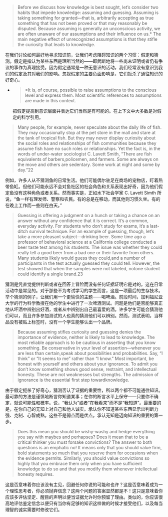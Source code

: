 > Before we discuss how knowledge is best sought, let’s consider two habits that impede knowledge: assuming and guessing. Assuming is taking something for granted—that is, arbitrarily accepting as true something that has not been proved or that may reasonably be disputed. Because assuming is generally an unconscious activity, we are often unaware of our assumptions and their influence on us.\* The main negative effect of unrecognized assumptions is that they stifle the curiosity that leads to knowledge.

在我们讨论如何最好地寻求知识前，让我们考虑阻碍知识的两个习惯：假定和猜测。假定是指认为某些东西是理所当然的——即武断地将一些尚未证明或者仍有争议的事作为真理接受。因为假定通常是一种无意识的活动，我们经常没有意识到我们的假定及其对我们的影响。忽视假定的主要负面影响是，它们扼杀了通往知识的好奇心。

* > \*It is, of course, possible to raise assumptions to the conscious level and express them. Most scientific references to assumptions are made in this context.

  把假定提高到意识层面并表达它们当然是有可能的。在上下文中大多数是对假定的科学引用。

> Many people, for example, never speculate about the daily life of fish. They may occasionally stop at the pet store in the mall and stare at the tank of tropical fish. But they may never display curiosity about the social roles and relationships of fish communities because they assume fish have no such roles or relationships. Yet the fact is, in the words of under-water sociologist C. Lavett Smith, “There are fish equivalents of barbers,policemen, and farmers. Some are always on the move and others are sedentary. Some work at night and some by day.”22

例如，许多人从不猜测鱼的日常生活。他们可能偶尔驻足在商场的宠物店，盯着热带鱼缸。但他们可能永远不会对鱼社区的社会角色和关系表现出好奇，因为他们假定鱼没有这种角色或者关系。然而事实是，正如水下社会学家 C. Lavett Simth 所说，“鱼一样有理发师、警察和农民。有的总是在移动，而其他则习惯久坐。有的在晚上工作而一些则在白天。”

> Guessing is offering a judgment on a hunch or taking a chance on an answer without any confidence that it is correct. It’s a common, everyday activity. For students who don’t study for exams, it’s a last-ditch survival technique. For an example of guessing, though, let’s take a more pleasant subject—drinking beer. Some time ago a professor of behavioral science at a California college conducted a beer taste test among his students. The issue was whether they could really tell a good beer from a bad one or their favorite from others. Many students likely would guess they could,and a number of participants in the test actually guessed they could tell. However, the test showed that when the samples were not labeled, notone student could identify a single brand.23

猜测是凭直觉提供判断或者在回答上冒险而没有任何证据证明它是对的。这在日常活动中是常见的。对于那些不为考试学习的学生而言，这是一项最后的生存技术。举个猜测的例子，让我们用一个更愉快的主题——喝啤酒。前段时间，加利福尼亚大学的行为科学教授在他的学生中进行了一次啤酒测试。问题是他们是否能够真正地从坏酒中辨别出好酒，或者从中辨别出自己最喜爱的酒。许多学生可能会猜测他们可以，而且许多参加测试的人也真的猜测他们可以辨别。然而，测试表明，当样品没有被贴上标签时，没有一个学生能够认出一个品牌。

> Because assuming stifles curiosity and guessing denies the importance of evidence, neither is likely to lead to knowledge. The most reliable approach is to be cautious in asserting that you know something. Be conservative in your level of assertion—whenever you are less than certain,speak about possibilities and probabilities. Say, “I think” or “It seems to me” rather than “I know.” Most important, be honest with yourself and others about your ignorance. To admit you don’t know something shows good sense, restraint, and intellectual honesty. These are not weaknesses but strengths. The admission of ignorance is the essential first step towardknowledge.

由于假定扼杀了好奇心，猜测否认了证据的重要性，所以两个都不可能通往知识。最可靠的方法是谨慎地断言你知道某事；在你的断言水平上保守——只要你不确定，就说可能性和概率。说，“我认为”或者“在我看来”而不是“我知道”。最重要的是，在你自己的无知上对自己和他人诚实。承认你不知道某些东西显示出判断力强、克制、心智成熟。这些不是弱点而是优点。承认无知是迈向知识的重要的第一步。

> Does this mean you should be wishy-washy and hedge everything you say with maybes and perhapses? Does it mean that to be a critical thinker you must forsake convictions? The answer to both questions is an emphatic no! It means only that you should value firm, bold statements so much that you reserve them for occasions when the evidence permits. Similarly, you should value convictions so highly that you embrace them only when you have sufficient knowledge to do so and that you modify them whenever intellectual honesty requires.

这是否意味着你应该没有主见，回避任何你说的可能和也许？这是否意味着成为一个理性思考者，你必须抛弃信念？这两个问题的答案显然都是不！这只是意味着你应该多评估坚定、醒目的声明以便当证据允许时你预留了理由。类似的，你应该很高地评估鉴定信念以便只有当你有足够的知识这样做的时候才接受他们，以及每当理智的诚实需要时修改它们。



  


